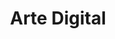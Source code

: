 ---
title: "Arte Digital"
url: /la-linea-de-la-concepcion/arte-digital/
shop: material de oficina
---